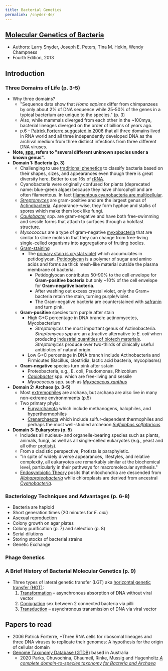 ```yaml
---
title: Bacterial Genetics
permalink: /snyder-4e/
---
```


## [Molecular Genetics of Bacteria](https://www.abebooks.com/9781555816278/Molecular-Genetics-Bacteria-4th-Edition-1555816274/plp)
* Authors: Larry Snyder, Joseph E. Peters, Tina M. Hekin, Wendy Champness
* Fourth Edition, 2013

## Introduction
### Three Domains of Life  (p. 3-5) 
* Why three domains? 
	* "Sequence data show that *Homo sapiens* differ from chimpanzees by only about 2% of DNA sequence while 25-50% of the genes in a typical bacterium are unique to the species." (p. 3)
	* Also, while mammals diverged from each other in the ~100mya, bacterial lineages diverged on the order of billions of years ago.
	* p.6 - [Patrick Forterre suggested in 2006](https://www.ncbi.nlm.nih.gov/pmc/articles/PMC1450140/) that all three domains lived in RNA world and all three independently developed DNA as the archival medium from three distinct infections from three different DNA viruses.
* **Note, [spp.](https://en.wikipedia.org/wiki/Bacterial_taxonomy) refers to "several different unknown species under a known genus".**
* **Domain 1: Bacteria (p. 3)**
	* Challenging to use [traditional phenetics](https://en.wikipedia.org/wiki/Phenetics) to classify bacteria based on their shapes, sizes, and appearances even though there is great diversity here. Better to use 16s of [rRNA](https://en.wikipedia.org/wiki/Ribosomal_RNA#Sequence_Conservation_and_Stability).
	* Cyanobacteria were originally confused for plants (deprecated name: blue-green algae) because they have chlorophyll and are often filamentous. In fact [filamentous cyanobacteria are multicellular](https://www.eurekalert.org/pub_releases/2019-07/ez-hmc071219.php).
	* [*Streptomyces*](https://en.wikipedia.org/wiki/Streptomyces) are gram-positive and are the largest genus of [Actinobacteria](https://en.wikipedia.org/wiki/Actinobacteria). Appearance-wise, they form hyphae and stalks of spores which make them look like fungi.  
	* [*Caulobacter*](https://en.wikipedia.org/wiki/Caulobacter_crescentus) spp. are gram-negative and have both free-swimming and sessile forms that attach to surfaces through a holdfast structure.
	* *Myxococcus* are a type of gram-negative [myxobacteria](https://en.wikipedia.org/wiki/Myxobacteria) that are similar to slime molds in that they can change from free-living single-celled organisms into aggregations of fruiting bodies.
	* [Gram-staining](https://en.wikipedia.org/wiki/Gram_stain)
		* The [primary stain is crystal violet](https://en.wikipedia.org/wiki/Gram_stain#Staining_mechanism) which accumulates in petidoglycan. [Petidoglycan](https://en.wikipedia.org/wiki/Peptidoglycan) is a polymer of sugar and amino acids and forms aa thick mesh-like material outside the plasma membrane of bacteria. 
			* Petidoglyocan contributes 50-90% to the cell envelope for **Gram-positive bacteria** but only ~10% of the cell envelope for **Gram-negative bacteria**.
			* After washing out excess crystal violet, only the Gram+ bacteria retain the stain, turning purple/violet.
			* The Gram-negative bacteria are counterstained with [safranin](https://en.wikipedia.org/wiki/Safranin) and turn pink.
	* **Gram-positive** species turn purple after stain
		* High G+C percentage in DNA branch: actinomycetes, Mycobacterium
			* *Streptomyces* the most important genus of Actinobacteria. *Streptomyces spp* are an attractive alternative to *E. coli* when producing [industrial quantities of biotech materials](https://en.wikipedia.org/wiki/Streptomyces#Biotechnology). *Streptomyces* produce over two-thirds of clinically useful antibiotics of natural origin. 
		* Low G+C percentage in DNA branch include Actinobacteria and Firmicutes (Bacillus, clostridia, lactic acid bacteria, mycoplasms)
	* **Gram-negative** species turn pink after sstain
		* Proteobacteria, e.g., E. coli, Psudomonas, Rhizobium
		* [*Caulobacter*](https://en.wikipedia.org/wiki/Caulobacter_crescentus) spp. which are free-living and sessile
		* *Myxococcus* spp. such as [*Myxococcus xanthus*](https://en.wikipedia.org/wiki/Myxococcus_xanthus) 
* **Domain 2: Archaea (p. 3-5)**
	* Most [extremophiles](https://en.wikipedia.org/wiki/Extremophile) are archaea, but archaea are also live in many non-extreme environmments (p.5)
	* Two primary phyla:
		* [Euryarchaeota](https://en.wikipedia.org/wiki/Euryarchaeota) which include methanogens, halophiles, and hyperthermophiles
		* [Crenarchaeota](https://en.wikipedia.org/wiki/Crenarchaeota) which include sulfur-dependent thermophiles and perhaps the most well-studied archeaon [*Sulfolobus solfataricus*](https://en.wikipedia.org/wiki/Sulfolobus_solfataricus) 
* **Domain 3: Eukaryotes (p. 5)**
	* Includes all nucleus- and organelle-bearing species such as plants, animals, fungi, as well as all single-celled eukaryotes (e.g., yeast and all other [protists](https://en.wikipedia.org/wiki/Protist)).
	* From a cladistic perspective, Protista is paraphyletic.
	* "In spite of widely diverse appearances, lifestyles, and relative complexity, all eukaryotes are remarkably similar at the biochemical level, particularly in their pathways for macromolecular synthesis."
	* [Endosymbiotic Theory](https://en.wikipedia.org/wiki/Symbiogenesis) posits that mitochondria are descended from [*Alphaproteobacteria*](https://en.wikipedia.org/wiki/Alphaproteobacteria) while chloroplasts are derived from ancestral [*Cyanobacteria*](https://en.wikipedia.org/wiki/Cyanobacteria).

### Bacteriology Techniques and Advantages (p. 6-8)
* Bacteria are haploid
* Short generation times (20 minutes for *E. coli*)
* Asexual reproduction
* Colony growth on agar plates
* Colony purification (p. 7) and selection (p. 8)
* Serial dilutions
* Storing stocks of bacterial strains
* Genetic Exchange

### Phage Genetics

### A Brief History of Bacterial Molecular Genetics (p. 9)
* Three types of lateral genetic transfer (LGT) aka [horizontal genetic transfer (HGT)](https://en.wikipedia.org/wiki/Horizontal_gene_transfer): 
	1. [Transformation](https://en.wikipedia.org/wiki/Horizontal_gene_transfer#Bacterial_transformation) – asynchronous absorption of DNA without viral vector
	1. [Conjugation](https://en.wikipedia.org/wiki/Horizontal_gene_transfer#Bacterial_conjugation) sex between 2 connected bacteria via pilli
	1. [Transduction](https://en.wikipedia.org/wiki/Transduction_(genetics)) – asynchronous transmission of DNA via viral vector

## Papers to read

* 2006 Patrick Forterre, *Three RNA cells for ribosomal lineages and three DNA viruses to replicate their genomes: A hypothesis for the origin of cellular domain
* [Genome Taxonomy Database (GTDB)](https://gtdb.ecogenomic.org/about) based in Australia 
	* 2020 Parks, Chuvochina, Chaumeil, Rinke, Mussig and Hugenholtz [*A complete domain-to-species taxonomy for Bacteria and Archaea*](https://www.nature.com/articles/s41587-020-0501-8.epdf?sharing_token=Q8Ntvgu7CUHft65mrVkRr9RgN0jAjWel9jnR3ZoTv0NuJJgmOGJ37TFQTK1XhYvawjk9a8sY5lx6i4RatZht7MqURxjBPfJcIh3POvczQyYVR9AcDuvi_1tPoHmdE-M5Zte3EtqHf4mSJFKBLxj-j1O-b3H6bJddj1AU2MC6QDc%3D)
